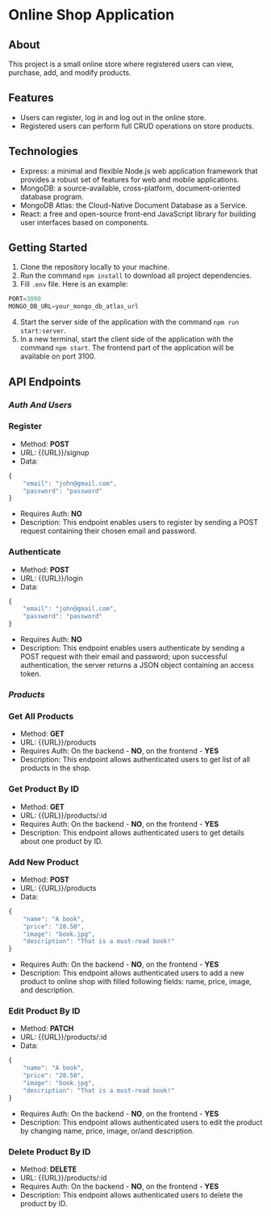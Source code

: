 # Online Shop Application

## About

This project is a small online store where registered users can view, purchase, add, and modify products. 

## Features

- Users can register, log in and log out in the online store.
- Registered users can perform full CRUD operations on store products.

## Technologies

- Express: a minimal and flexible Node.js web application framework that provides a robust set of features for web and mobile applications.
- MongoDB: a source-available, cross-platform, document-oriented database program.
- MongoDB Atlas: the Cloud-Native Document Database as a Service.
- React: a free and open-source front-end JavaScript library for building user interfaces based on components.

## Getting Started

1. Clone the repository locally to your machine.
2. Run the command `npm install` to download all project dependencies.
3. Fill `.env` file. Here is an example:
```javascript
PORT=3000
MONGO_DB_URL=your_mongo_db_atlas_url
```
4. Start the server side of the application with the command `npm run start:server`.
5. In a new terminal, start the client side of the application with the command `npm start`. The frontend part of the application will be available on port 3100.

## API Endpoints

### _Auth And Users_

### Register

- Method: **POST**
- URL: {{URL}}/signup
- Data:
```javascript
{
    "email": "john@gmail.com",
    "password": "password"
}
```
- Requires Auth: **NO**
- Description: This endpoint enables users to register by sending a POST request containing their chosen email and password.

### Authenticate

- Method: **POST**
- URL: {{URL}}/login
- Data:
```javascript
{
    "email": "john@gmail.com",
    "password": "password"
}
```
- Requires Auth: **NO**
- Description: This endpoint enables users authenticate by sending a POST request with their email and password; upon successful authentication, the server returns a JSON object containing an access token.

### _Products_

### Get All Products

- Method: **GET**
- URL: {{URL}}/products
- Requires Auth: On the backend - **NO**, on the frontend - **YES**
- Description: This endpoint allows authenticated users to get list of all products in the shop.

### Get Product By ID

- Method: **GET**
- URL: {{URL}}/products/:id
- Requires Auth: On the backend - **NO**, on the frontend - **YES**
- Description: This endpoint allows authenticated users to get details about one product by ID.

### Add New Product

- Method: **POST**
- URL: {{URL}}/products
- Data:
```javascript
{
    "name": "A book",
    "price": "20.50",
    "image": "book.jpg",
    "description": "That is a must-read book!"
}
```
- Requires Auth: On the backend - **NO**, on the frontend - **YES**
- Description: This endpoint allows authenticated users to add a new product to online shop with filled following fields: name, price, image, and description.

### Edit Product By ID

- Method: **PATCH**
- URL: {{URL}}/products/:id
- Data:
```javascript
{
    "name": "A book",
    "price": "20.50",
    "image": "book.jpg",
    "description": "That is a must-read book!"
}
```
- Requires Auth: On the backend - **NO**, on the frontend - **YES**
- Description: This endpoint allows authenticated users to edit the product by changing name, price, image, or/and description.

### Delete Product By ID

- Method: **DELETE**
- URL: {{URL}}/products/:id
- Requires Auth: On the backend - **NO**, on the frontend - **YES**
- Description: This endpoint allows authenticated users to delete the product by ID.
